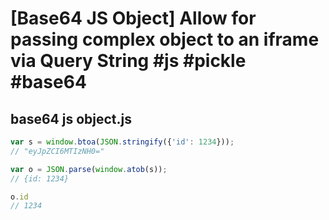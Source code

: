 # [Base64 JS Object] Allow for passing complex object to an iframe via Query String #js #pickle #base64

## base64 js object.js

```javascript
var s = window.btoa(JSON.stringify({'id': 1234}));
// "eyJpZCI6MTIzNH0="

var o = JSON.parse(window.atob(s));
// {id: 1234}

o.id
// 1234
```

